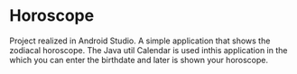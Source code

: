 # Horoscope
Project realized in Android Studio.
A simple application that shows the zodiacal horoscope.
The Java util Calendar is used inthis application in the which you can enter the birthdate and later is shown your horoscope.
